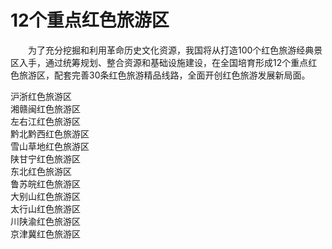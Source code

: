 # 12个重点红色旅游区  

&emsp;&emsp;为了充分挖掘和利用革命历史文化资源，我国将从打造100个红色旅游经典景区入手，通过统筹规划、整合资源和基础设施建设，在全国培育形成12个重点红色旅游区，配套完善30条红色旅游精品线路，全面开创红色旅游发展新局面。  

沪浙红色旅游区  
湘赣闽红色旅游区  
左右江红色旅游区  
黔北黔西红色旅游区  
雪山草地红色旅游区  
陕甘宁红色旅游区  
东北红色旅游区  
鲁苏皖红色旅游区  
大别山红色旅游区  
太行山红色旅游区  
川陕渝红色旅游区  
京津冀红色旅游区  